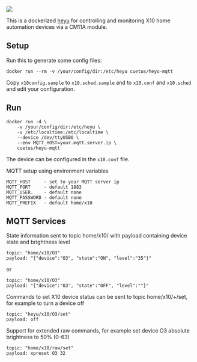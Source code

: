 [![](https://images.microbadger.com/badges/image/kevineye/heyu.svg)](https://microbadger.com/images/kevineye/heyu "Get your own image badge on microbadger.com")

This is a dockerized [heyu](http://www.heyu.org/) for controlling and monitoring X10 home automation devices via a CM11A module.

## Setup

Run this to generate some config files:

    docker run --rm -v /your/config/dir:/etc/heyu cuetus/heyu-mqtt
    
Copy `x10config.sample` to `x10.sched.sample` and to `x10.conf` and `x10.sched` and edit your configuration.

## Run

    docker run -d \
        -v /your/config/dir:/etc/heyu \
        -v /etc/localtime:/etc/localtime \
        --device /dev/ttyUSB0 \
        --env MQTT_HOST=your.mqtt.server.ip \
        cuetus/heyu-mqtt

The device can be configured in the `x10.conf` file.

MQTT setup using environment variables

    MQTT_HOST     - set to your MQTT server ip
    MQTT_PORT     - default 1883
    MQTT_USER.    - default none
    MQTT_PASSWORD - default none
    MQTT_PREFIX   - default home/x10


## MQTT Services

State information sent to topic home/x10/<housecode><unitcode> with payload containing device state and brightness level
    
    topic: "home/x10/O3"
    payload: "{"device":"O3", "state":"ON", "level":"35"}"

or
    
    topic: "home/x10/O3"
    payload: "{"device":"O3", "state":"OFF", "level":""}"

Commands to set X10 device status can be sent to topic home/x10/+/set, for example to turn a device off
    
    topic: "heyu/x10/O3/set"
    payload: off
    
Support for extended raw commands, for example set device O3 absolute brightness to 50% (0-63)
    
    topic: "home/x10/raw/set"
    payload: xpreset O3 32

    
